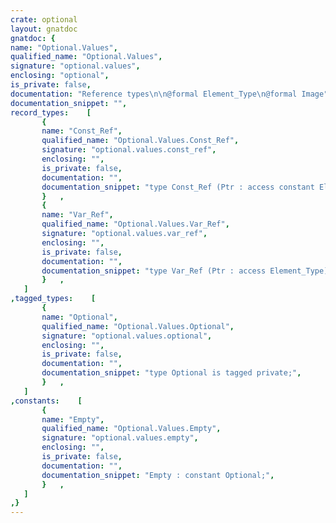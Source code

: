 ```yaml
---
crate: optional
layout: gnatdoc
gnatdoc: {
name: "Optional.Values",
qualified_name: "Optional.Values",
signature: "optional.values",
enclosing: "optional",
is_private: false,
documentation: "Reference types\n\n@formal Element_Type\n@formal Image",
documentation_snippet: "",
record_types:    [
       {
       name: "Const_Ref",
       qualified_name: "Optional.Values.Const_Ref",
       signature: "optional.values.const_ref",
       enclosing: "",
       is_private: false,
       documentation: "",
       documentation_snippet: "type Const_Ref (Ptr : access constant Element_Type) is\nlimited null record with Implicit_Dereference => Ptr;",
       }   ,
       {
       name: "Var_Ref",
       qualified_name: "Optional.Values.Var_Ref",
       signature: "optional.values.var_ref",
       enclosing: "",
       is_private: false,
       documentation: "",
       documentation_snippet: "type Var_Ref (Ptr : access Element_Type) is\nlimited null record with Implicit_Dereference => Ptr;",
       }   ,
   ]
,tagged_types:    [
       {
       name: "Optional",
       qualified_name: "Optional.Values.Optional",
       signature: "optional.values.optional",
       enclosing: "",
       is_private: false,
       documentation: "",
       documentation_snippet: "type Optional is tagged private;",
       }   ,
   ]
,constants:    [
       {
       name: "Empty",
       qualified_name: "Optional.Values.Empty",
       signature: "optional.values.empty",
       enclosing: "",
       is_private: false,
       documentation: "",
       documentation_snippet: "Empty : constant Optional;",
       }   ,
   ]
,}
---
```

